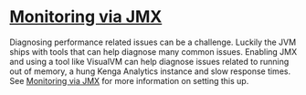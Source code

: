 # [Monitoring via JMX](enable-jmx.md)

Diagnosing performance related issues can be a challenge. Luckily the JVM ships with tools that can help diagnose many common issues. Enabling JMX and using a tool like VisualVM can help diagnose issues related to running out of memory, a hung Kenga Analytics instance and slow response times. See [Monitoring via JMX](enable-jmx.md) for more information on setting this up.
